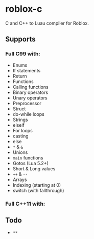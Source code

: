 # roblox-c
C and C++ to Luau compiler for Roblox.

## Supports
### Full C99 with:
- Enums
- If statements
- Return
- Functions
- Calling functions
- Binary operators
- Unary operators
- Preprocessor
- Struct
- do-while loops
- Strings
- elseif
- For loops
- casting
- else
- `*` & `&`
- Unions
- `main` functions
- Gotos (Lua 5.2+)
- Short & Long values
- `++` & `--`
- Arrays
- Indexing (starting at 0)
- switch (with fallthrough)
### Full C++11 with:

## Todo
- `**`